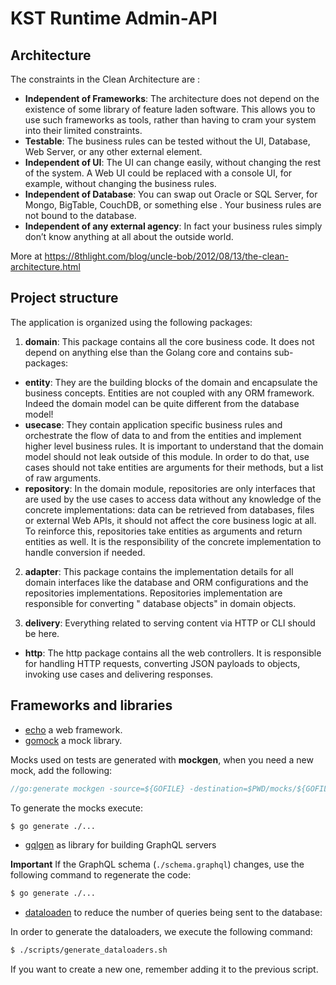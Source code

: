 # KST Runtime Admin-API

## Architecture

The constraints in the Clean Architecture are :

- **Independent of Frameworks**: The architecture does not depend on the existence of some library of feature laden
  software. This allows you to use such frameworks as tools, rather than having to cram your system into their limited
  constraints.
- **Testable**: The business rules can be tested without the UI, Database, Web Server, or any other external element.
- **Independent of UI**: The UI can change easily, without changing the rest of the system. A Web UI could be replaced
  with a console UI, for example, without changing the business rules.
- **Independent of Database**: You can swap out Oracle or SQL Server, for Mongo, BigTable, CouchDB, or something else .
  Your business rules are not bound to the database.
- **Independent of any external agency**: In fact your business rules simply don’t know anything at all about the
  outside world.

More at https://8thlight.com/blog/uncle-bob/2012/08/13/the-clean-architecture.html

## Project structure

The application is organized using the following packages:

1. **domain**: This package contains all the core business code. It does not depend on anything else than the Golang
   core and contains sub-packages:

  - **entity**: They are the building blocks of the domain and encapsulate the business concepts. Entities are not
    coupled with any ORM framework. Indeed the domain model can be quite different from the database model!
  - **usecase**: They contain application specific business rules and orchestrate the flow of data to and from the
    entities and implement higher level business rules. It is important to understand that the domain model should not
    leak outside of this module. In order to do that, use cases should not take entities are arguments for their
    methods, but a list of raw arguments.
  - **repository**: In the domain module, repositories are only interfaces that are used by the use cases to access data
    without any knowledge of the concrete implementations: data can be retrieved from databases, files or external Web
    APIs, it should not affect the core business logic at all. To reinforce this, repositories take entities as
    arguments and return entities as well. It is the responsibility of the concrete implementation to handle conversion
    if needed.

2. **adapter**: This package contains the implementation details for all domain interfaces like the database and ORM
   configurations and the repositories implementations. Repositories implementation are responsible for converting "
   database objects" in domain objects.

3. **delivery**: Everything related to serving content via HTTP or CLI should be here.
  - **http**: The http package contains all the web controllers. It is responsible for handling HTTP requests,
    converting JSON payloads to objects, invoking use cases and delivering responses.

## Frameworks and libraries

- [echo](https://echo.labstack.com/) a web framework.
- [gomock](https://github.com/golang/mock) a mock library.

Mocks used on tests are generated with **mockgen**, when you need a new mock, add the following:

```go
//go:generate mockgen -source=${GOFILE} -destination=$PWD/mocks/${GOFILE} -package=mocks
```

To generate the mocks execute:

```sh
$ go generate ./...
```

- [gqlgen](https://github.com/99designs/gqlgen) as library for building GraphQL servers

**Important** If the GraphQL schema (`./schema.graphql`) changes, use the following command to regenerate the code:

```sh
$ go generate ./...
```

- [dataloaden](https://github.com/vektah/dataloaden) to reduce the number of queries being sent to the database:

In order to generate the dataloaders, we execute the following command:

```sh
$ ./scripts/generate_dataloaders.sh
```

If you want to create a new one, remember adding it to the previous script.

